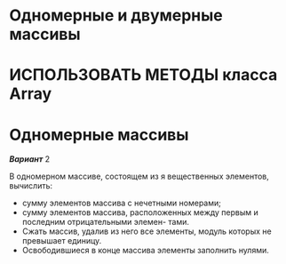 # Одномерные и двумерные массивы

# ИСПОЛЬЗОВАТЬ МЕТОДЫ класса Array

# Одномерные массивы

**_Вариант_** 2

В одномерном массиве, состоящем из я вещественных элементов, вычислить:

- сумму элементов массива с нечетными номерами;
- сумму элементов массива, расположенных между первым и последним отрицательными элемен-
  тами.
- Сжать массив, удалив из него все элементы, модуль которых не превышает единицу.
- Освободившиеся в конце массива элементы заполнить нулями.
